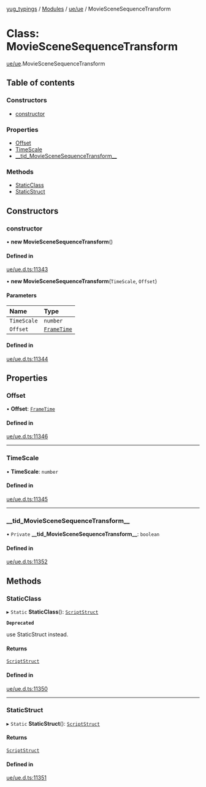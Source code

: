 [yug_typings](../README.md) / [Modules](../modules.md) / [ue/ue](../modules/ue_ue.md) / MovieSceneSequenceTransform

# Class: MovieSceneSequenceTransform

[ue/ue](../modules/ue_ue.md).MovieSceneSequenceTransform

## Table of contents

### Constructors

- [constructor](ue_ue.MovieSceneSequenceTransform.md#constructor)

### Properties

- [Offset](ue_ue.MovieSceneSequenceTransform.md#offset)
- [TimeScale](ue_ue.MovieSceneSequenceTransform.md#timescale)
- [\_\_tid\_MovieSceneSequenceTransform\_\_](ue_ue.MovieSceneSequenceTransform.md#__tid_moviescenesequencetransform__)

### Methods

- [StaticClass](ue_ue.MovieSceneSequenceTransform.md#staticclass)
- [StaticStruct](ue_ue.MovieSceneSequenceTransform.md#staticstruct)

## Constructors

### constructor

• **new MovieSceneSequenceTransform**()

#### Defined in

[ue/ue.d.ts:11343](https://github.com/YugMetaverse/yug_typings/blob/b7d9b19/ue/ue.d.ts#L11343)

• **new MovieSceneSequenceTransform**(`TimeScale`, `Offset`)

#### Parameters

| Name | Type |
| :------ | :------ |
| `TimeScale` | `number` |
| `Offset` | [`FrameTime`](ue_ue.FrameTime.md) |

#### Defined in

[ue/ue.d.ts:11344](https://github.com/YugMetaverse/yug_typings/blob/b7d9b19/ue/ue.d.ts#L11344)

## Properties

### Offset

• **Offset**: [`FrameTime`](ue_ue.FrameTime.md)

#### Defined in

[ue/ue.d.ts:11346](https://github.com/YugMetaverse/yug_typings/blob/b7d9b19/ue/ue.d.ts#L11346)

___

### TimeScale

• **TimeScale**: `number`

#### Defined in

[ue/ue.d.ts:11345](https://github.com/YugMetaverse/yug_typings/blob/b7d9b19/ue/ue.d.ts#L11345)

___

### \_\_tid\_MovieSceneSequenceTransform\_\_

• `Private` **\_\_tid\_MovieSceneSequenceTransform\_\_**: `boolean`

#### Defined in

[ue/ue.d.ts:11352](https://github.com/YugMetaverse/yug_typings/blob/b7d9b19/ue/ue.d.ts#L11352)

## Methods

### StaticClass

▸ `Static` **StaticClass**(): [`ScriptStruct`](ue_ue.ScriptStruct.md)

**`Deprecated`**

use StaticStruct instead.

#### Returns

[`ScriptStruct`](ue_ue.ScriptStruct.md)

#### Defined in

[ue/ue.d.ts:11350](https://github.com/YugMetaverse/yug_typings/blob/b7d9b19/ue/ue.d.ts#L11350)

___

### StaticStruct

▸ `Static` **StaticStruct**(): [`ScriptStruct`](ue_ue.ScriptStruct.md)

#### Returns

[`ScriptStruct`](ue_ue.ScriptStruct.md)

#### Defined in

[ue/ue.d.ts:11351](https://github.com/YugMetaverse/yug_typings/blob/b7d9b19/ue/ue.d.ts#L11351)
